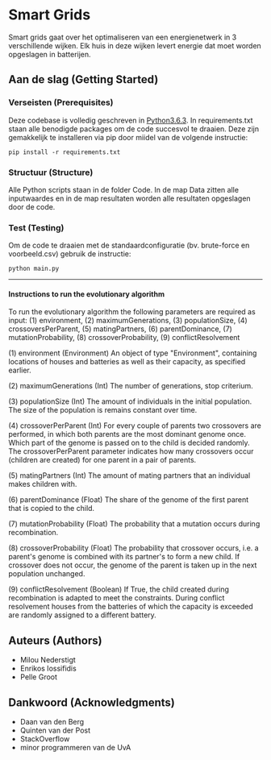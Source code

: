 # Smart Grids

Smart grids gaat over het optimaliseren van een energienetwerk in 3 verschillende wijken. Elk huis in deze wijken levert energie dat moet worden opgeslagen in batterijen.

## Aan de slag (Getting Started)

### Verseisten (Prerequisites)

Deze codebase is volledig geschreven in [Python3.6.3](https://www.python.org/downloads/). In requirements.txt staan alle benodigde packages om de code succesvol te draaien. Deze zijn gemakkelijk te installeren via pip door miidel van de volgende instructie:

```
pip install -r requirements.txt
```

### Structuur (Structure)

Alle Python scripts staan in de folder Code. In de map Data zitten alle inputwaardes en in de map resultaten worden alle resultaten opgeslagen door de code.

### Test (Testing)

Om de code te draaien met de standaardconfiguratie (bv. brute-force en voorbeeld.csv) gebruik de instructie:

```
python main.py
```

-----------------------------
#### Instructions to run the evolutionary algorithm

To run the evolutionary algorithm the following parameters are required as input: 
(1) environment,
(2) maximumGenerations, 
(3) populationSize, 
(4) crossoversPerParent, 
(5) matingPartners, 
(6) parentDominance, 
(7) mutationProbability, 
(8) crossoverProbability, 
(9) conflictResolvement

(1) environment (Environment)
An object of type "Environment", containing locations of houses and batteries as well as their capacity, as specified earlier. 

(2) maximumGenerations (Int)
The number of generations, stop criterium. 

(3) populationSize (Int)
The amount of individuals in the initial population. The size of the population is remains constant over time. 

(4) crossoverPerParent (Int)
For every couple of parents two crossovers are performed, in which both parents are the most dominant genome once. Which part of the genome is passed on to the child is decided randomly.
The crossoverPerParent parameter indicates how many crossovers occur (children are created) for one parent in a pair of parents. 

(5) matingPartners (Int)
The amount of mating partners that an individual makes children with. 

(6) parentDominance (Float)
The share of the genome of the first parent that is copied to the child.

(7) mutationProbability (Float)
The probability that a mutation occurs during recombination. 

(8) crossoverProbability (Float)
The probability that crossover occurs, i.e. a parent's genome is combined with its partner's to form a new child. If crossover does not occur, the genome of the parent is taken up in the next population unchanged. 

(9) conflictResolvement (Boolean)
If True, the child created during recombination is adapted to meet the constraints. During conflict resolvement houses from the batteries of which the capacity is exceeded are randomly assigned to a different battery. 

## Auteurs (Authors)

* Milou Nederstigt
* Enrikos Iossifidis
* Pelle Groot

## Dankwoord (Acknowledgments)

* Daan van den Berg
* Quinten van der Post
* StackOverflow
* minor programmeren van de UvA
